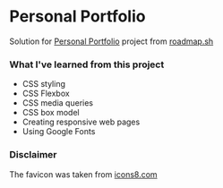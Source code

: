 # Personal Portfolio

Solution for [Personal Portfolio](https://roadmap.sh/projects/portfolio-website) project from [roadmap.sh](https://roadmap.sh/)

### What I've learned from this project

* CSS styling
* CSS Flexbox
* CSS media queries
* CSS box model
* Creating responsive web pages
* Using Google Fonts

### Disclaimer

The favicon was taken from [icons8.com](https://icons8.com/icons/set/favicon)

